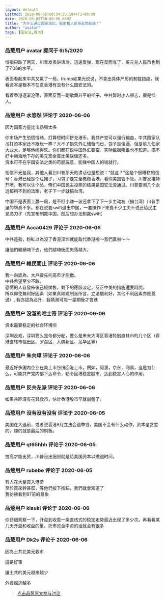 ```yaml
---
layout: default
Lastmod: 2020-06-06T00:34:35.194473+00:00
date: 2020-06-05T00:00:00.000Z
title: "为什么通过国安法后，股市和人民币反而疯涨？"
author: "avatar"
tags: [国安法,股市]
---
```



### 品葱用户 **avatar** 提问于 6/5/2020
    
恒指只跌了两天，川普发表讲话后，迅速反弹，现在反而涨了，美元兑人民币也到了7.08的水平。  
  
表面看起来中共又赢了一局，trump如果光说说，不拿出具体严厉的制裁措施，我看资本是根本不在意香港有没有什么国安法的。  
  
看着香港逐渐沦落，表面反而一副歌舞升平的样子，中共暂时小人得志，很是恼人。
    
                

### 品葱用户 **水悠然** 评论于 2020-06-06
        
因为国家力量比市场强太多  
  
你市场产生恐慌情绪，打算短时间挤兑港币。我共产党可以强行输血，中共国家队吊打资本家还不跟玩一样？大不了损失外汇储备而已，包子是傻逼，但是前几任家大业大，足够他闹得欢。你们都在说中国外汇要空，实际数据咱谁也不知道。搞不好中南海地下存的美元现金真比美联储还多。  
资本可不在乎国安法之类的苟屁玩意，能赚中国人的钱就行。  
  
相信不光是我，其他人看到川普那天的讲话也是想说：“就这？”这是个很糟糕的信号：香港已经是个烂摊子，习包子要完全橄榄香港，看你美国管不管。川普发推特开喷，我可以认个怂，俺们中国民主投票的结果是国安法没通过。川普要闹几个永远都用不到的法案，老子下一步就搞台湾。  
  
中国不是表面上赢一局，是不但小赚一波还拿下了下一步主动权（搞台湾）川普手里的牌真不多。都在说要swift退出中国，一套操作下来费不少工夫不说还给民主党递刀子（先宣布制裁中国，然后想办法制裁swift）
        
                

### 品葱用户 **Acca0429** 评论于 2020-06-06
        
中共造勢，粉紅以為沒了香港深圳就能取代香港啦～我們贏啦～～  
  
讓他們繼續嗨下去，他們越嗨後面失落越大。
        
                

### 品葱用户 **維民而止** 评论于 2020-06-06
        
我一向認為，大戶要先托高市才能撤。  
中共希望至少不跌。  
恐慌的人自發佈後己經拋售，剩下的應該淡定，反正中美的措施還要時間。  
所以即使無利好因素（如果真如建制派所言，立法屬利好，其他不利因素亦應蓋過）, 我亦認為必升，我猜測可能一星期後才會跌
        
                

### 品葱用户 **没溜的哈士奇** 评论于 2020-06-06
        
资本需要稳定的社会环境呗  
  
深圳没戏，深圳要么是帝都分舵，要么是未来大湾区香港特别直辖市的几个区（香港直辖市福田区、罗湖区、大鹏新区、龙华区等）
        
                

### 品葱用户 **朱共璋** 评论于 2020-06-06
        
最近好多国内企业在美上市纷纷回港上市，例如，阿里，京东，网易，这是为什么，可能共产党内部下达命令，勒令回港稳定股市，达到稳定人心的作用，
        
                

### 品葱用户 **反共左派** 评论于 2020-06-06
        
如果共匪沒有花錢救市，估計香港股市早就崩盤了。
        
                

### 品葱用户 **没有没有没有** 评论于 2020-06-05
        
美国在大选前，或者说香港9月立法会选举钱，美国不会有什么动作，资本是贪婪的，赚的就是最后的铜板。
        
                

### 品葱用户 **qt65hhh** 评论于 2020-06-05
        
拉高才能出货，川普没出细则就是给美国资本以撤退时间，
        
                

### 品葱用户 **rubebe** 评论于 2020-06-05
        
有人在大量買入港幣  
至於買來幹甚麼，等他們按下按鈕，我們就會知道了  
我彷彿看到97前的景象
        
                

### 品葱用户 **kisuki** 评论于 2020-06-06
        
你仔细观察一下，开盘到收盘一条直线式的稳定走势最近出现了多少次。再看看某几天开盘和收盘的量。托市资金中资的话就会有很多
        
                

### 品葱用户 **Dk2s** 评论于 2020-06-06
        
因為土共花美元救市  
  
這是好事  
  
讓土共的美元越來越少  
  
外資越逃越多
        
                





> [点击品葱原文参与讨论](https://pincong.rocks/question/26777?warning)

